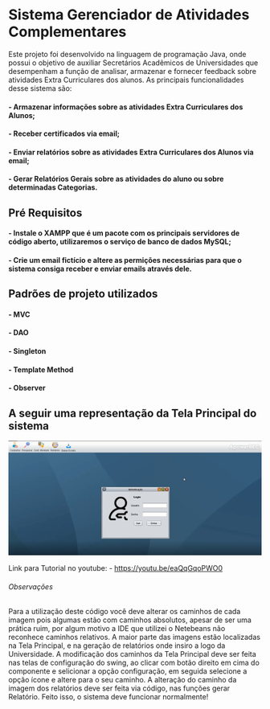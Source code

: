 # Sistema Gerenciador de Atividades Complementares

Este projeto foi desenvolvido na linguagem de programação Java, onde possui o objetivo de auxiliar Secretários Acadêmicos de Universidades que desempenham a função de analisar, armazenar e fornecer feedback sobre atividades Extra Curriculares dos alunos. As principais funcionalidades desse sistema são:
 
#### - Armazenar informações sobre as atividades Extra Curriculares dos Alunos;
#### - Receber certificados via email;
#### - Enviar relatórios sobre as atividades Extra Curriculares dos Alunos via email;
#### - Gerar Relatórios Gerais sobre as atividades do aluno ou sobre determinadas Categorias.

## Pré Requisitos

#### - Instale o XAMPP que é um pacote com os principais servidores de código aberto, utilizaremos o serviço de banco de dados MySQL;
#### - Crie um email fictício e altere as permições necessárias para que o sistema consiga receber e enviar emails através dele.


## Padrões de projeto utilizados

#### - MVC
#### - DAO
#### - Singleton
#### - Template Method
#### - Observer


## A seguir uma representação da Tela Principal do sistema

![alt text](https://github.com/WillianaLeite/gerenciarAtividadesComplementares/blob/master/Image_TelaInicial.PNG)




Link para Tutorial no youtube: - https://youtu.be/eaQqGqoPWO0





###### Observações
Para a utilização deste código você deve alterar os caminhos de cada imagem pois algumas estão com caminhos absolutos, apesar de ser uma prática ruim, por algum motivo a IDE que utilizei o Netebeans não reconhece caminhos relativos. A maior parte das imagens estão localizadas na Tela Principal, e na geração de relatórios onde insiro a logo da Universidade. A modificação dos caminhos da Tela Principal deve ser feita nas telas de configuração do swing, ao clicar com botão direito em cima do componente e selicionar a opção configuração, em seguida selecione a opção ícone e altere para o seu caminho. A alteração do caminho da imagem dos relatórios deve ser feita via código, nas funções gerar Relatório. Feito isso, o sistema deve funcionar normalmente!  
